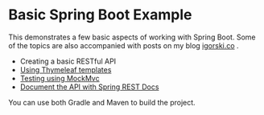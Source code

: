# Basic Spring Boot Example

This demonstrates a few basic aspects of working with Spring Boot.
Some of the topics are also accompanied with posts on my blog [igorski.co](https://igorski.co/) .

* Creating a basic RESTful API
* [Using Thymeleaf templates](https://igorski.co/java/spring-boot/layout-dialect-spring-boot-2/)
* [Testing using MockMvc](https://igorski.co/java/spring-boot/mockmvc-test-spring-boot/)
* [Document the API with Spring REST Docs](https://igorski.co/java/spring-boot/document-api-spring-rest-docs/)

You can use both Gradle and Maven to build the project.